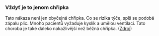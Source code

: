 ### Vždyť je to jenom chřipka

Tato nákaza není jen obyčejná chřipka.  Co se rizika týče, spíš se podobá zápalu plic. Mnoho pacientů vyžaduje kyslík a umělou ventilaci. Tato choroba je také daleko nakažlivější než běžná chřipka. ([Zdroj](https://www.ncbi.nlm.nih.gov/pubmed/32064853))
